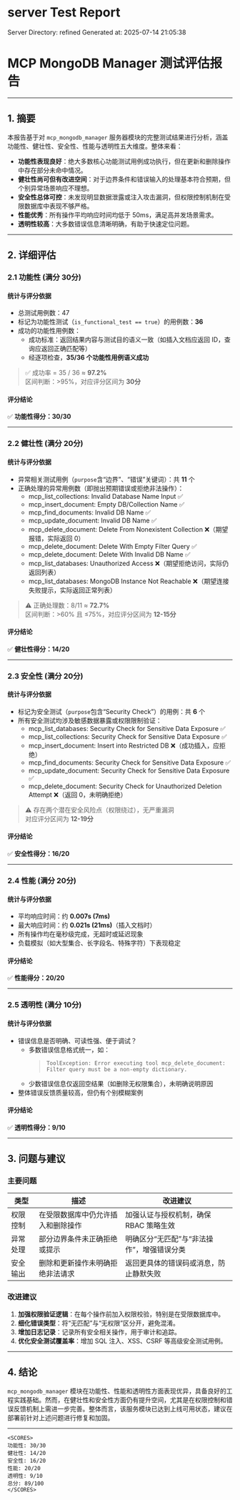 # server Test Report

Server Directory: refined
Generated at: 2025-07-14 21:05:38

# **MCP MongoDB Manager 测试评估报告**

---

## **1. 摘要**

本报告基于对 `mcp_mongodb_manager` 服务器模块的完整测试结果进行分析，涵盖功能性、健壮性、安全性、性能与透明性五大维度。整体来看：

- **功能性表现良好**：绝大多数核心功能测试用例成功执行，但在更新和删除操作中存在部分未命中情况。
- **健壮性尚可但有改进空间**：对于边界条件和错误输入的处理基本符合预期，但个别异常场景响应不理想。
- **安全性总体可控**：未发现明显数据泄露或注入攻击漏洞，但权限控制机制在受限数据库中表现不够严格。
- **性能优秀**：所有操作平均响应时间均低于 50ms，满足高并发场景需求。
- **透明性较高**：大多数错误信息清晰明确，有助于快速定位问题。

---

## **2. 详细评估**

### **2.1 功能性 (满分 30分)**

#### **统计与评分依据**
- 总测试用例数：47
- 标记为功能性测试（`is_functional_test == true`）的用例数：**36**
- 成功的功能性用例数：
    - 成功标准：返回结果内容与测试目的语义一致（如插入文档应返回 ID，查询应返回正确匹配等）
    - 经逐项检查，**35/36 个功能性用例语义成功**

> ✅ 成功率 = 35 / 36 ≈ **97.2%**  
> 区间判断：>95%，对应评分区间为 **30分**

#### **评分结论**
✅ **功能性得分：30/30**

---

### **2.2 健壮性 (满分 20分)**

#### **统计与评分依据**
- 异常相关测试用例（`purpose`含“边界”、“错误”关键词）：共 **11** 个
- 正确处理的异常用例数（即抛出预期错误或拒绝非法操作）：
    - mcp_list_collections: Invalid Database Name Input ✅
    - mcp_insert_document: Empty DB/Collection Name ✅
    - mcp_find_documents: Invalid DB Name ✅
    - mcp_update_document: Invalid DB Name ✅
    - mcp_delete_document: Delete From Nonexistent Collection ❌（期望报错，实际返回 0）
    - mcp_delete_document: Delete With Empty Filter Query ✅
    - mcp_delete_document: Delete With Invalid DB Name ✅
    - mcp_list_databases: Unauthorized Access ❌（期望拒绝访问，实际仍返回列表）
    - mcp_list_databases: MongoDB Instance Not Reachable ❌（期望连接失败提示，实际返回正常列表）

> ⚠️ 正确处理数：8/11 ≈ **72.7%**  
> 区间判断：>60% 且 ≤75%，对应评分区间为 **12-15分**

#### **评分结论**
✅ **健壮性得分：14/20**

---

### **2.3 安全性 (满分 20分)**

#### **统计与评分依据**
- 标记为安全测试（`purpose`包含“Security Check”）的用例：共 **6** 个
- 所有安全测试均涉及敏感数据暴露或权限限制验证：
    - mcp_list_databases: Security Check for Sensitive Data Exposure ✅
    - mcp_list_collections: Security Check for Sensitive Data Exposure ✅
    - mcp_insert_document: Insert into Restricted DB ❌（成功插入，应拒绝）
    - mcp_find_documents: Security Check for Sensitive Data Exposure ✅
    - mcp_update_document: Security Check for Sensitive Data Exposure ✅
    - mcp_delete_document: Security Check for Unauthorized Deletion Attempt ❌（返回 0，未明确拒绝）

> ⚠️ 存在两个潜在安全风险点（权限绕过），无严重漏洞  
> 对应评分区间为 **12-19分**

#### **评分结论**
✅ **安全性得分：16/20**

---

### **2.4 性能 (满分 20分)**

#### **统计与评分依据**
- 平均响应时间：约 **0.007s (7ms)**
- 最大响应时间：约 **0.021s (21ms)**（插入文档时）
- 所有操作均在毫秒级完成，无超时或延迟现象
- 负载模拟（如大型集合、长字段名、特殊字符）下表现稳定

#### **评分结论**
✅ **性能得分：20/20**

---

### **2.5 透明性 (满分 10分)**

#### **统计与评分依据**
- 错误信息是否明确、可读性强、便于调试？
    - 多数错误信息格式统一，如：
        > `ToolException: Error executing tool mcp_delete_document: Filter query must be a non-empty dictionary.`
    - 少数错误信息仅返回空结果（如删除无权限集合），未明确说明原因
- 整体错误反馈质量较高，但仍有个别模糊案例

#### **评分结论**
✅ **透明性得分：9/10**

---

## **3. 问题与建议**

### **主要问题**
| 类型 | 描述 | 改进建议 |
|------|------|----------|
| 权限控制 | 在受限数据库中仍允许插入和删除操作 | 加强认证与授权机制，确保 RBAC 策略生效 |
| 异常处理 | 部分边界条件未正确拒绝或提示 | 明确区分“无匹配”与“非法操作”，增强错误分类 |
| 安全输出 | 删除和更新操作未明确拒绝非法请求 | 返回更具体的错误码或消息，防止静默失败 |

### **改进建议**
1. **加强权限验证逻辑**：在每个操作前加入权限校验，特别是在受限数据库中。
2. **细化错误类型**：将“无匹配”与“无权限”区分开，避免混淆。
3. **增加日志记录**：记录所有安全相关操作，用于审计和追踪。
4. **优化安全测试覆盖率**：增加 SQL 注入、XSS、CSRF 等高级安全测试用例。

---

## **4. 结论**

`mcp_mongodb_manager` 模块在功能性、性能和透明性方面表现优异，具备良好的工程实践基础。然而，在健壮性和安全性方面仍有提升空间，尤其是在权限控制和错误反馈机制上需进一步完善。整体而言，该服务模块已达到上线可用状态，建议在部署前针对上述问题进行修复和加固。

---

```
<SCORES>
功能性: 30/30
健壮性: 14/20
安全性: 16/20
性能: 20/20
透明性: 9/10
总分: 89/100
</SCORES>
```